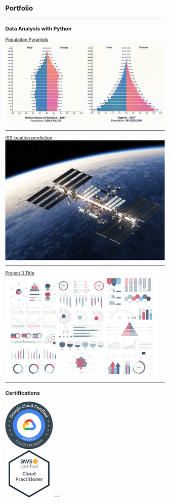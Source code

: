 ## Portfolio

---

### Data Analysis with Python

[Population Pyramids](/population-pyramids)
<img src="images/population.jpg?raw=true"/>

---
[ISS location prediction](/iss-prediction-webapp)
<img src="images/iss.jpg?raw=true"/>

---
[Project 3 Title](http://example.com/)
<img src="images/dummy_thumbnail.jpg?raw=true"/>

---

### Certifications
<img src="images/GCPACE.png?raw=true" height="150" width="150"/>
<br/>
<img src="images/AWSCP.png?raw=true" height="150" width="150"/>
---

